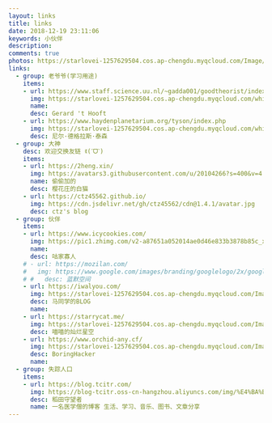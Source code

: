 ```yaml
---
layout: links
title: links
date: 2018-12-19 23:11:06
keywords: 小伙伴
description: 
comments: true
photos: https://starlovei-1257629504.cos.ap-chengdu.myqcloud.com/Image/51828936_p0.png
links:
  - group: 老爷爷(学习用途)
    items:
    - url: https://www.staff.science.uu.nl/~gadda001/goodtheorist/index.html
      img: https://starlovei-1257629504.cos.ap-chengdu.myqcloud.com/white-dwarf/gerardth.jfif
      name: 
      desc: Gerard 't Hooft
    - url: https://www.haydenplanetarium.org/tyson/index.php
      img: https://starlovei-1257629504.cos.ap-chengdu.myqcloud.com/white-dwarf/2012-03-07-us-house.png
      desc: 尼尔·德格拉斯·泰森
  - group: 大神
    desc: 欢迎交换友链 ꉂ(ˊᗜˋ)
    items:
    - url: https://2heng.xin/
      img: https://avatars3.githubusercontent.com/u/20104266?s=400&v=4
      name: 偷偷加的
      desc: 樱花庄的白猫
    - url: https://ctz45562.github.io/
      img: https://cdn.jsdelivr.net/gh/ctz45562/cdn@1.4.1/avatar.jpg
      desc: ctz's blog
  - group: 伙伴
    items:
    - url: https://www.icycookies.com/
      img: https://pic1.zhimg.com/v2-a87651a052014ae0d46e833b3878b85c_xl.jpg
      name: 
      desc: 咕家寡人
    # - url: https://mozilan.com/
    #   img: https://www.google.com/images/branding/googlelogo/2x/googlelogo_color_272x92dp.png
    # #   desc: 蓝默空间
    - url: https://iwalyou.com/
      img: https://starlovei-1257629504.cos.ap-chengdu.myqcloud.com/Image/4e5df3b131c1319aaf3e082e7bc6d639.png
      desc: 马同学的BLOG
      name: 
    - url: https://starrycat.me/
      img: https://starlovei-1257629504.cos.ap-chengdu.myqcloud.com/Image/02bd-hyzpvis3933101.jpg
      desc: 喵喵的灿烂星空
    - url: https://www.orchid-any.cf/
      img: https://starlovei-1257629504.cos.ap-chengdu.myqcloud.com/Image/avatar.png
      desc: BoringHacker
      name:
  - group: 失踪人口
    items:
    - url: https://blog.tcitr.com/
      img: https://blog-tcitr.oss-cn-hangzhou.aliyuncs.com/img/%E4%BA%BA%E5%83%8F.png
      desc: 稻田守望者
      name: 一名医学僧的博客 生活、学习、音乐、图书、文章分享 
---
```

